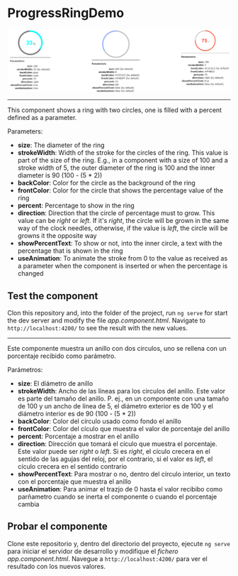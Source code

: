 # ProgressRingDemo

![Example image](./example.png)

---

This component shows a ring with two circles, one is filled with a percent defined as a parameter.

Parameters:

* **size**: The diameter of the ring
* **strokeWidth**: Width of the stroke for the circles of the ring. This value is part of the size of the ring. E.g., in a component with a size of 100 and a stroke width of 5, the outer diameter of the ring is 100 and the inner diameter is 90 (100 - (5 * 2))
* **backColor**: Color for the circle as the background of the ring
* **frontColor**: Color for the circle that shows the percentage value of the ring
* **percent**: Percentage to show in the ring
* **direction**: Direction that the circle of percentage must to grow. This value can be *right* or *left*. If it's *right*, the circle will be grown in the same way of the clock needles, otherwise, if the value is *left*, the circle will be growns it the opposite way
* **showPercentText**: To show or not, into the inner circle, a text with the percentage that is shown in the ring
* **useAnimation**: To animate the stroke from 0 to the value as received as a parameter when the component is inserted or when the percentage is changed

## Test the component

Clon this repository and, into the folder of the project, run `ng serve` for start the dev server and modify the file *app.component.html*. Navigate to `http://localhost:4200/` to see the result with the new values.

---

Este componente muestra un anillo con dos circulos, uno se rellena con un porcentaje recibido como parámetro.

Parámetros:

* **size**: El diámetro de anillo
* **strokeWidth**: Ancho de las líneas para los circulos del anillo. Este valor es parte del tamaño del anillo. P. ej., en un componente con una tamaño de 100 y un ancho de línea de 5, el diámetro exterior es de 100 y el diámetro interior es de 90 (100 - (5 * 2))
* **backColor**: Color del círculo usado como fondo el anillo
* **frontColor**: Color del cículo que muestra el valor de porcentaje del anillo
* **percent**: Porcentaje a mostrar en el anillo
* **direction**: Dirección que tomará el cículo que muestra el porcentaje. Este valor puede ser *right* o *left*. Si es *right*, el cículo crecera en el sentido de las agujas del reloj, por el contrario, si el valor es *left*, el cículo crecera en el sentido contrario
* **showPercentText**: Para mostrar o no, dentro del círculo interior, un texto con el porcentaje que muestra el anillo
* **useAnimation**: Para animar el trazjo de 0 hasta el valor recibibo como parñametro cuando se inerta el componente o cuando el porcentaje cambia

## Probar el componente

Clone este repositorio y, dentro del directorio del proyecto, ejecute `ng serve` para iniciar el servidor de desarrollo y modifique el *fichero app.component.html*. Navegue a `http://localhost:4200/` para ver el resultado con los nuevos valores.
